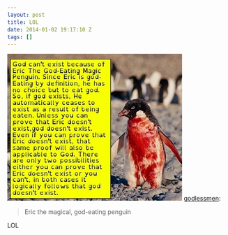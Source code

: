 ```yaml
---
layout: post
title: LOL
date: 2014-01-02 19:17:10 Z
tags: []
---
```

![](/media/2014/01/71988763756.jpg)
[godlessmen](http://godlessmen.tumblr.com/post/71987242794/eric-the-magical-god-eating-penguin):

> Eric the magical, god-eating penguin

LOL
